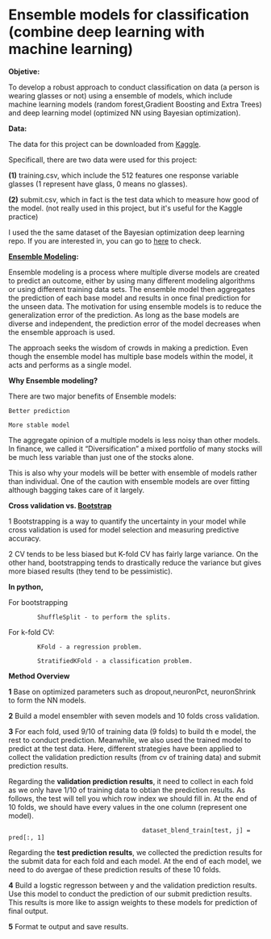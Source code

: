 # Ensemble models for classification (combine deep learning with machine learning)

**Objetive:**

To develop a robust approach to conduct classification on data (a person is wearing glasses or not) using a ensemble of models, 
which include machine learning models (random forest,Gradient Boosting and Extra Trees) and deep learning model (optimized NN using Bayesian optimization).

**Data:**

The data for this project can be downloaded from [Kaggle](https://www.kaggle.com/c/applications-of-deep-learningwustl-spring-2020).

Specificall, there are two data were used for this project:

 **(1)** training.csv, which include the 512 features one response variable glasses (1 represent have glass, 0 means no glasses).
 
 **(2)** submit.csv, which in fact is the test data which to measure how good of the model. (not really used in this project, but it's useful
 for the Kaggle practice)
 
 I used the the same dataset of the Bayesian optimization deep learning repo. If you are interested in, you can go to [here](https://github.com/tankwin08/Bayesian_optimization_deep_learning) to check.

**[Ensemble Modeling](https://www.sciencedirect.com/topics/computer-science/ensemble-modeling):**

Ensemble modeling is a process where multiple diverse models are created to predict an outcome, either by using many different modeling algorithms or using different 
training data sets. The ensemble model then aggregates the prediction of each base model and results in once final prediction for the unseen data. 
The motivation for using ensemble models is to reduce the generalization error of the prediction. As long as the base models are diverse and independent, 
the prediction error of the model decreases when the ensemble approach is used. 

The approach seeks the wisdom of crowds in making a prediction. Even though the ensemble model has multiple base models within the model, 
it acts and performs as a single model. 

**Why Ensemble modeling?**

There are two major benefits of Ensemble models:

	Better prediction

	More stable model

The aggregate opinion of a multiple models is less noisy than other models. 
In finance, we called it “Diversification”  a mixed portfolio of many stocks will be much less variable than just one of the stocks alone. 

This is also why your models will be better with ensemble of models rather than individual. 
One of the caution with ensemble models are over fitting although bagging takes care of it largely.


**Cross validation vs. [Bootstrap](https://stats.stackexchange.com/questions/18348/differences-between-cross-validation-and-bootstrapping-to-estimate-the-predictio)**

1 Bootstrapping is a way to quantify the uncertainty in your model while cross validation is used for model selection and measuring predictive accuracy.

2 CV tends to be less biased but K-fold CV has fairly large variance. On the other hand, bootstrapping tends to drastically reduce the variance 
   but gives more biased results (they tend to be pessimistic). 
 

**In python,** 

For bootstrapping 

            ShuffleSplit - to perform the splits. 

For k-fold CV:  

			KFold - a regression problem. 
			
            StratifiedKFold - a classification problem.



**Method Overview**

**1** Base on optimized parameters such as dropout,neuronPct, neuronShrink to form the NN models.

**2** Build a model ensembler with seven models and 10 folds cross validation.

**3** For each fold, used 9/10 of training data (9 folds) to build th
e model, the rest to conduct prediction. Meanwhile, we also used the trained model to predict at the test data. Here, different strategies have been applied to collect the validation prediction results (from cv of training data) and submit prediction results. 

Regarding the **validation prediction results**, it need to collect in each fold as we only have 1/10 of training data to obtian the prediction results. As follows, the test will tell you which row index we should fill in. At the end of 10 folds, we should have every values in the one column (represent one model).
```    
                                     dataset_blend_train[test, j] = pred[:, 1]
```
Regarding the **test prediction results**, we collected the prediction results for the submit data for each fold and each model. At the end of each model, we need to do avergae of these prediction results of these 10 folds.

**4** Build a logstic regresson between y and the validation prediction results. Use this model to conduct the prediction of our submit prediction results. This results is more like to assign weights to these models for prediction of final output.

**5** Format te output and save results.




